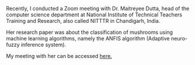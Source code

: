 Recently, I conducted a Zoom meeting with Dr. Maitreyee Dutta, head of the computer science department at National Institute of Technical Teachers Training and Research, also called NITTTR in Chandigarh, India.

Her research paper was about the classification of mushrooms using machine learning algorithms, namely the ANFIS algorithm (Adaptive neuro-fuzzy inference system). 

My meeting with her can be accessed <a href="https://drive.google.com/file/d/1R5dHR0xCfMqjKcm2LJldb3vuW84l2ZHk/view?usp=sharing">here.</a> 